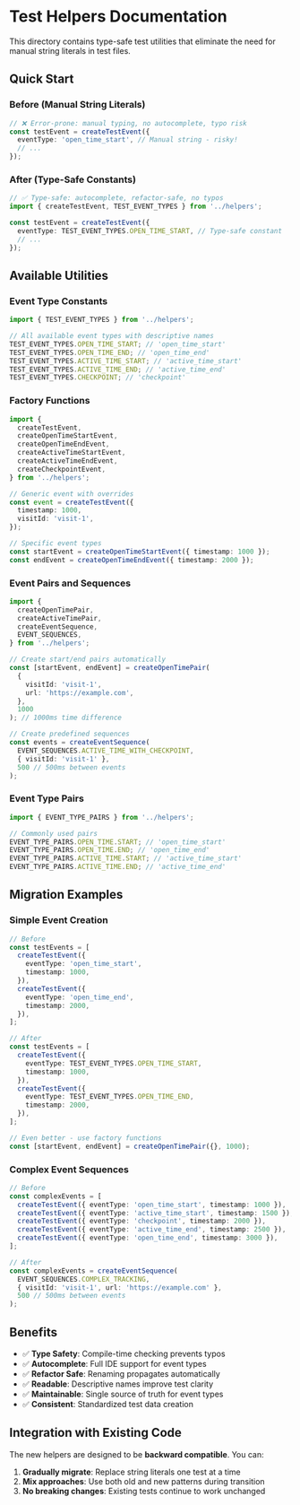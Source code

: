 # Test Helpers Documentation

This directory contains type-safe test utilities that eliminate the need for manual string literals in test files.

## Quick Start

### Before (Manual String Literals)

```typescript
// ❌ Error-prone: manual typing, no autocomplete, typo risk
const testEvent = createTestEvent({
  eventType: 'open_time_start', // Manual string - risky!
  // ...
});
```

### After (Type-Safe Constants)

```typescript
// ✅ Type-safe: autocomplete, refactor-safe, no typos
import { createTestEvent, TEST_EVENT_TYPES } from '../helpers';

const testEvent = createTestEvent({
  eventType: TEST_EVENT_TYPES.OPEN_TIME_START, // Type-safe constant
  // ...
});
```

## Available Utilities

### Event Type Constants

```typescript
import { TEST_EVENT_TYPES } from '../helpers';

// All available event types with descriptive names
TEST_EVENT_TYPES.OPEN_TIME_START; // 'open_time_start'
TEST_EVENT_TYPES.OPEN_TIME_END; // 'open_time_end'
TEST_EVENT_TYPES.ACTIVE_TIME_START; // 'active_time_start'
TEST_EVENT_TYPES.ACTIVE_TIME_END; // 'active_time_end'
TEST_EVENT_TYPES.CHECKPOINT; // 'checkpoint'
```

### Factory Functions

```typescript
import {
  createTestEvent,
  createOpenTimeStartEvent,
  createOpenTimeEndEvent,
  createActiveTimeStartEvent,
  createActiveTimeEndEvent,
  createCheckpointEvent,
} from '../helpers';

// Generic event with overrides
const event = createTestEvent({
  timestamp: 1000,
  visitId: 'visit-1',
});

// Specific event types
const startEvent = createOpenTimeStartEvent({ timestamp: 1000 });
const endEvent = createOpenTimeEndEvent({ timestamp: 2000 });
```

### Event Pairs and Sequences

```typescript
import {
  createOpenTimePair,
  createActiveTimePair,
  createEventSequence,
  EVENT_SEQUENCES,
} from '../helpers';

// Create start/end pairs automatically
const [startEvent, endEvent] = createOpenTimePair(
  {
    visitId: 'visit-1',
    url: 'https://example.com',
  },
  1000
); // 1000ms time difference

// Create predefined sequences
const events = createEventSequence(
  EVENT_SEQUENCES.ACTIVE_TIME_WITH_CHECKPOINT,
  { visitId: 'visit-1' },
  500 // 500ms between events
);
```

### Event Type Pairs

```typescript
import { EVENT_TYPE_PAIRS } from '../helpers';

// Commonly used pairs
EVENT_TYPE_PAIRS.OPEN_TIME.START; // 'open_time_start'
EVENT_TYPE_PAIRS.OPEN_TIME.END; // 'open_time_end'
EVENT_TYPE_PAIRS.ACTIVE_TIME.START; // 'active_time_start'
EVENT_TYPE_PAIRS.ACTIVE_TIME.END; // 'active_time_end'
```

## Migration Examples

### Simple Event Creation

```typescript
// Before
const testEvents = [
  createTestEvent({
    eventType: 'open_time_start',
    timestamp: 1000,
  }),
  createTestEvent({
    eventType: 'open_time_end',
    timestamp: 2000,
  }),
];

// After
const testEvents = [
  createTestEvent({
    eventType: TEST_EVENT_TYPES.OPEN_TIME_START,
    timestamp: 1000,
  }),
  createTestEvent({
    eventType: TEST_EVENT_TYPES.OPEN_TIME_END,
    timestamp: 2000,
  }),
];

// Even better - use factory functions
const [startEvent, endEvent] = createOpenTimePair({}, 1000);
```

### Complex Event Sequences

```typescript
// Before
const complexEvents = [
  createTestEvent({ eventType: 'open_time_start', timestamp: 1000 }),
  createTestEvent({ eventType: 'active_time_start', timestamp: 1500 }),
  createTestEvent({ eventType: 'checkpoint', timestamp: 2000 }),
  createTestEvent({ eventType: 'active_time_end', timestamp: 2500 }),
  createTestEvent({ eventType: 'open_time_end', timestamp: 3000 }),
];

// After
const complexEvents = createEventSequence(
  EVENT_SEQUENCES.COMPLEX_TRACKING,
  { visitId: 'visit-1', url: 'https://example.com' },
  500 // 500ms between events
);
```

## Benefits

- ✅ **Type Safety**: Compile-time checking prevents typos
- ✅ **Autocomplete**: Full IDE support for event types
- ✅ **Refactor Safe**: Renaming propagates automatically
- ✅ **Readable**: Descriptive names improve test clarity
- ✅ **Maintainable**: Single source of truth for event types
- ✅ **Consistent**: Standardized test data creation

## Integration with Existing Code

The new helpers are designed to be **backward compatible**. You can:

1. **Gradually migrate**: Replace string literals one test at a time
2. **Mix approaches**: Use both old and new patterns during transition
3. **No breaking changes**: Existing tests continue to work unchanged
